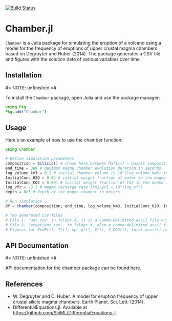 [![Build Status](https://github.com/CallieHsu/Chamber.jl/actions/workflows/test.yml/badge.svg?event=push)](https://github.com/CallieHsu/Chamber.jl/actions/workflows/test.yml??query=branch%3Amain)

# Chamber.jl
`Chamber` is a Julia package for simulating the eruption of a volcano using a model for the frequency of eruptions of upper crustal magma chambers based on Degruyter and Huber (2014). The package generates a CSV file and figures with the solution data of various variables over time.

## Installation
#=
NOTE: unfinished
=#

To install the `Chamber` package, open Julia and use the package manager:

```julia
using Pkg
Pkg.add("Chamber")
```
## Usage
Here's an example of how to use the chamber function:

```julia
using Chamber

# Define simulation parameters
composition = Silicic() # chose here between Mafic() – basalt composition (rift) – rhyolite composition (arc magma)
end_time = 3e9 # maximum magma chamber evolution duration in seconds
log_volume_km3 = 0.2 # initial chamber volume is 10^(log_volume_km3) in km3
InitialConc_H2O = 0.04 # initial weight fraction of water in the magma (exsolved+dissolved)
InitialConc_CO2 = 0.001 # initial weight fraction of CO2 in the magma (exsolved+dissolved)
log_vfr = -3.3 # magma recharge rate [km3/yr] = 10^(log_vfr)
depth = 8e3 # depth of the magma chamber in meters

# Run simulation
df = chamber(composition, end_time, log_volume_km3, InitialConc_H2O, InitialConc_CO2, log_vfr, depth)

# Two generated CSV files 
# File 1: 'out.csv' in folder X, it is a comma-delimited ascii file organized as follows : 1st col time (sec), 2nd col P+dP (Pa), 3rd col T (K), 4th col eps_g, 5th col V (m³), 6th col rho_m (kg/m³), 7th col rho_x (kg/m³), 8th col X_CO2, 9th col total_mass (kg), 10th col total_mass_H2O (kg), 11th col total_mass_CO2 (kg)
# File 2: 'eruptions.csv'  in folder X, also a comma-delimited ascii file. It is organized as follows: 1st col time of eruption (sec), 2nd col. Duration of eruption (sec), 3rd col. Mass erupted (kg), 4th col. Volume erupted (km3)
# Figures for P+dP(t), T(t), eps_g(t), V(t), X_CO2(t), total_mass(t) are generated automatically and can be viewed in the output directory (Name provided by new variable).

```

## API Documentation
#=
NOTE: unfinished
=#

API documentation for the chamber package can be found [here](https://your-package-docs-url-here/).

## References
- W. Degruyter and C. Huber. A model for eruption frequency of upper crustal silicic magma chambers. Earth Planet. Sci. Lett. (2014).
- DifferentialEquations.jl. Available at https://github.com/SciML/DifferentialEquations.jl.
